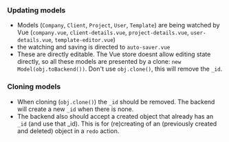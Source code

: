 ### Updating models

- Models (`Company`, `Client`, `Project`, `User`, `Template`) are being watched by Vue (`company.vue`, `client-details.vue`, `project-details.vue`, `user-details.vue`, `template-editor.vue`)
- the watching and saving is directed to `auto-saver.vue`
- These are directly editable. The Vue store doesnt allow editing state directly, so all these models are presented by a clone: `new Model(obj.toBackend())`. Don't use `obj.clone()`, this will remove the `_id`.


### Cloning models

- When cloning (`obj.clone()`) the `_id` should be removed. The backend will create a new `_id` when there is none. 
- The backend also should accept a created object that already has an `_id` (and use that _id). This is for (re)creating of an (previously created and deleted) object in a `redo` action.